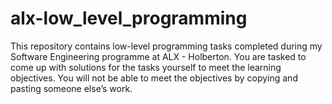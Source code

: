 # alx-low_level_programming
This repository contains low-level programming tasks completed during my Software Engineering programme at ALX - Holberton. You are tasked to come up with solutions for the tasks yourself to meet the learning objectives. You will not be able to meet the objectives by copying and pasting someone else’s work.
